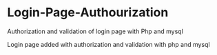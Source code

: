 # Login-Page-Authourization
Authorization and validation of login page with Php and mysql

Login page added with authorization and validation with php and mysql
